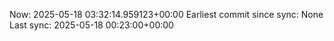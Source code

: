 Now: 2025-05-18 03:32:14.959123+00:00 Earliest commit since sync: None Last sync: 2025-05-18 00:23:00+00:00
